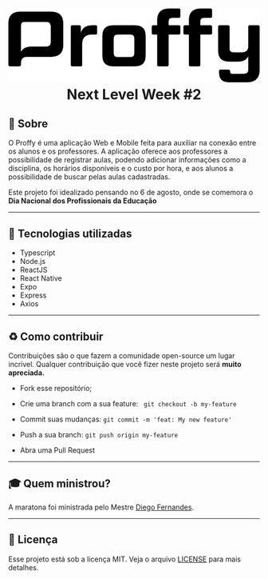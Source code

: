 <h1>
<center>
<img src="public/logo.svg"><br>
Next Level Week #2
</center>

</h1>


## 🔖 Sobre

O Proffy é uma aplicação Web e Mobile feita para auxiliar na conexão entre os alunos e os professores. A aplicação oferece aos professores a possibilidade de registrar aulas, podendo adicionar informações como a disciplina, os horários disponíveis e o custo por hora, e aos alunos a possibilidade de buscar pelas aulas cadastradas.

Este projeto foi idealizado pensando no 6 de agosto, onde se comemora o **Dia Nacional dos Profissionais da Educação**

---
## 🚀 Tecnologias utilizadas

- Typescript
- Node.js
- ReactJS
- React Native
- Expo
- Express
- Axios
---
## ♻️ Como contribuir

Contribuições são o que fazem a comunidade open-source um lugar incrível. Qualquer contribuição que você fizer neste projeto será **muito apreciada.**

- Fork esse repositório;

- Crie uma branch com a sua feature: ``` 
git checkout -b my-feature ```

- Commit suas mudanças: ```git commit -m 'feat: My new feature'```
- Push a sua branch: ```git push origin my-feature```
- Abra uma Pull Request
---
## 🎓 Quem ministrou?

A maratona foi ministrada pelo Mestre [Diego Fernandes](https://github.com/diego3g).

---
## 📝 Licença

Esse projeto está sob a licença MIT. Veja o arquivo [LICENSE](https://github.com/HenriqL/proffy/blob/master/LICENSE) para mais detalhes.


